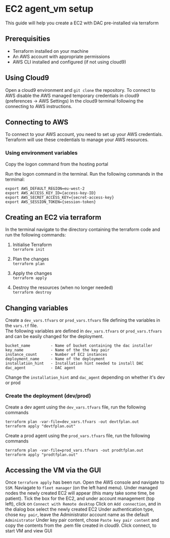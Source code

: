 # EC2 agent_vm setup

This guide will help you create a EC2 with DAC pre-installed via terraform

## Prerequisities
- Terraform installed on your machine
- An AWS account with appropriate permissions
- AWS CLI installed and configured (if not using cloud9)

## Using Cloud9
Open a cloud9 environment and `git clone` the repository.
To connect to AWS disable the AWS managed temporary credentials in cloud9 (preferences -> AWS Settings)
In the cloud9 terminal following the connecting to AWS instructions.

## Connecting to AWS
To connect to your AWS account, you need to set up your AWS credentials. 
Terraform will use these credentials to manage your AWS resources.

### Using environment variables
Copy the logon command from the hosting portal

Run the logon command in the terminal.
Run the following commands in the termimal:

```
export AWS_DEFAULT_REGION=eu-west-2
export AWS_ACCESS_KEY_ID={access-key-ID}
export AWS_SECRET_ACCESS_KEY={secret-access-key}
export AWS_SESSION_TOKEN={session-token}
```
## Creating an EC2 via terraform

In the terminal navigate to the directory containing the terraform code and run the following commands:

1. Initialise Terraform </br>
`terraform init`

2. Plan the changes </br>
`terraform plan`

3. Apply the changes </br>
`terraform apply`

4. Destroy the resources (when no longer needed) </br>
`terraform destroy`

## Changing variables

Create a `dev_vars.tfvars` or `prod_vars.tfvars` file defining the variables in the `vars.tf` file. </br>
The following variables are defined in `dev_vars.tfvars` or `prod_vars.tfvars` and can be easily changed for the deployment.
```
bucket_name         - Name of bucket containing the dac installer
key_name            - Name of the the key pair
instance_count      - Number of EC2 instances
deployment_name     - Name of the deployment
installation_hint   - Installation hint needed to install DAC
dac_agent           - DAC agent
```
Change the `installation_hint` and `dac_agent` depending on whether it's dev or prod </br>

### Create the deployment (dev/prod)
Create a dev agent using the `dev_vars.tfvars` file, run the following commands
```
terraform plan -var-file=dev_vars.tfvars -out devtfplan.out
terraform apply "devtfplan.out"
```

Create a prod agent using the `prod_vars.tfvars` file, run the following commands
```
terraform plan -var-file=prod_vars.tfvars -out prodtfplan.out
terraform apply "prodtfplan.out"
```

## Accessing the VM via the GUI
Once `terraform apply` has been run. Open the AWS console and navigate to `SSM`.
Naviagate to `fleet manager` (on the left hand menu). 
Under managed nodes the newly created EC2 will appear (this many take some time, be patient).
Tick the box for the EC2, and under account management (top left), click on `Connect with Remote desktop`
Click on `Add connection`, and in the dialog box select the newly created EC2
Under authentication type, chose `Key pair`, leave the Administrator account name as the default `Administrator`
Under key pair content, chose `Paste key pair content` and copy the contents from the .pem file created in cloud9.
Click connect, to start VM and view GUI